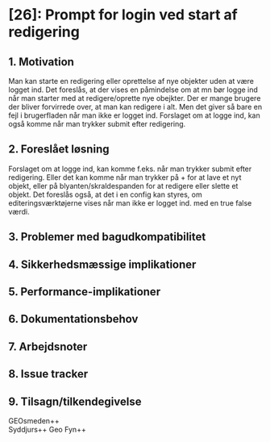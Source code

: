 # [26]: Prompt for login ved start af redigering

## 1. Motivation

Man kan starte en redigering eller oprettelse af nye objekter uden at være logget ind. Det foreslås, at der vises en påmindelse om at mn bør logge ind når man starter med at redigere/oprette nye obejkter. Der er mange brugere der bliver forvirrede over, at man kan redigere i alt. Men det giver så bare en fejl i brugerfladen når man ikke er logget ind. Forslaget om at logge ind, kan også komme når man trykker submit efter redigering.

## 2. Foreslået løsning

Forslaget om at logge ind, kan komme f.eks. når man trykker submit efter redigering. Eller det kan komme når man trykker på + for at lave et nyt objekt, eller på blyanten/skraldespanden for at redigere eller slette et objekt. Det foreslås også, at det i en config kan styres, om editeringsværktøjerne vises når man ikke er logget ind. med en true false værdi.

## 3. Problemer med bagudkompatibilitet

## 4. Sikkerhedsmæssige implikationer

## 5. Performance-implikationer

## 6. Dokumentationsbehov

## 7. Arbejdsnoter

## 8. Issue tracker  

## 9. Tilsagn/tilkendegivelse

GEOsmeden++  
Syddjurs++
Geo Fyn++
